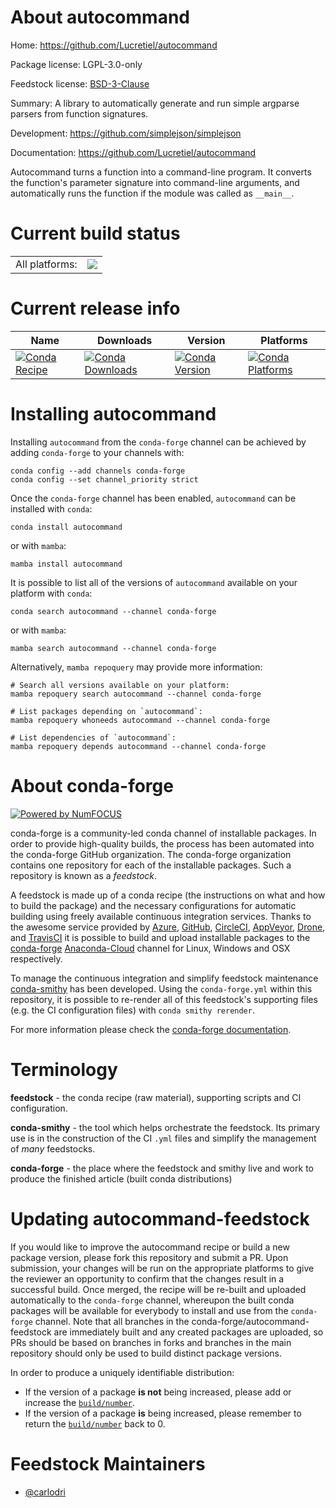 About autocommand
=================

Home: https://github.com/Lucretiel/autocommand

Package license: LGPL-3.0-only

Feedstock license: [BSD-3-Clause](https://github.com/conda-forge/autocommand-feedstock/blob/main/LICENSE.txt)

Summary: A library to automatically generate and run simple argparse parsers from function signatures.

Development: https://github.com/simplejson/simplejson

Documentation: https://github.com/Lucretiel/autocommand

Autocommand turns a function into a command-line program. It converts
the function's parameter signature into command-line arguments, and
automatically runs the function if the module was called as ``__main__``.


Current build status
====================


<table><tr><td>All platforms:</td>
    <td>
      <a href="https://dev.azure.com/conda-forge/feedstock-builds/_build/latest?definitionId=17967&branchName=main">
        <img src="https://dev.azure.com/conda-forge/feedstock-builds/_apis/build/status/autocommand-feedstock?branchName=main">
      </a>
    </td>
  </tr>
</table>

Current release info
====================

| Name | Downloads | Version | Platforms |
| --- | --- | --- | --- |
| [![Conda Recipe](https://img.shields.io/badge/recipe-autocommand-green.svg)](https://anaconda.org/conda-forge/autocommand) | [![Conda Downloads](https://img.shields.io/conda/dn/conda-forge/autocommand.svg)](https://anaconda.org/conda-forge/autocommand) | [![Conda Version](https://img.shields.io/conda/vn/conda-forge/autocommand.svg)](https://anaconda.org/conda-forge/autocommand) | [![Conda Platforms](https://img.shields.io/conda/pn/conda-forge/autocommand.svg)](https://anaconda.org/conda-forge/autocommand) |

Installing autocommand
======================

Installing `autocommand` from the `conda-forge` channel can be achieved by adding `conda-forge` to your channels with:

```
conda config --add channels conda-forge
conda config --set channel_priority strict
```

Once the `conda-forge` channel has been enabled, `autocommand` can be installed with `conda`:

```
conda install autocommand
```

or with `mamba`:

```
mamba install autocommand
```

It is possible to list all of the versions of `autocommand` available on your platform with `conda`:

```
conda search autocommand --channel conda-forge
```

or with `mamba`:

```
mamba search autocommand --channel conda-forge
```

Alternatively, `mamba repoquery` may provide more information:

```
# Search all versions available on your platform:
mamba repoquery search autocommand --channel conda-forge

# List packages depending on `autocommand`:
mamba repoquery whoneeds autocommand --channel conda-forge

# List dependencies of `autocommand`:
mamba repoquery depends autocommand --channel conda-forge
```


About conda-forge
=================

[![Powered by
NumFOCUS](https://img.shields.io/badge/powered%20by-NumFOCUS-orange.svg?style=flat&colorA=E1523D&colorB=007D8A)](https://numfocus.org)

conda-forge is a community-led conda channel of installable packages.
In order to provide high-quality builds, the process has been automated into the
conda-forge GitHub organization. The conda-forge organization contains one repository
for each of the installable packages. Such a repository is known as a *feedstock*.

A feedstock is made up of a conda recipe (the instructions on what and how to build
the package) and the necessary configurations for automatic building using freely
available continuous integration services. Thanks to the awesome service provided by
[Azure](https://azure.microsoft.com/en-us/services/devops/), [GitHub](https://github.com/),
[CircleCI](https://circleci.com/), [AppVeyor](https://www.appveyor.com/),
[Drone](https://cloud.drone.io/welcome), and [TravisCI](https://travis-ci.com/)
it is possible to build and upload installable packages to the
[conda-forge](https://anaconda.org/conda-forge) [Anaconda-Cloud](https://anaconda.org/)
channel for Linux, Windows and OSX respectively.

To manage the continuous integration and simplify feedstock maintenance
[conda-smithy](https://github.com/conda-forge/conda-smithy) has been developed.
Using the ``conda-forge.yml`` within this repository, it is possible to re-render all of
this feedstock's supporting files (e.g. the CI configuration files) with ``conda smithy rerender``.

For more information please check the [conda-forge documentation](https://conda-forge.org/docs/).

Terminology
===========

**feedstock** - the conda recipe (raw material), supporting scripts and CI configuration.

**conda-smithy** - the tool which helps orchestrate the feedstock.
                   Its primary use is in the construction of the CI ``.yml`` files
                   and simplify the management of *many* feedstocks.

**conda-forge** - the place where the feedstock and smithy live and work to
                  produce the finished article (built conda distributions)


Updating autocommand-feedstock
==============================

If you would like to improve the autocommand recipe or build a new
package version, please fork this repository and submit a PR. Upon submission,
your changes will be run on the appropriate platforms to give the reviewer an
opportunity to confirm that the changes result in a successful build. Once
merged, the recipe will be re-built and uploaded automatically to the
`conda-forge` channel, whereupon the built conda packages will be available for
everybody to install and use from the `conda-forge` channel.
Note that all branches in the conda-forge/autocommand-feedstock are
immediately built and any created packages are uploaded, so PRs should be based
on branches in forks and branches in the main repository should only be used to
build distinct package versions.

In order to produce a uniquely identifiable distribution:
 * If the version of a package **is not** being increased, please add or increase
   the [``build/number``](https://docs.conda.io/projects/conda-build/en/latest/resources/define-metadata.html#build-number-and-string).
 * If the version of a package **is** being increased, please remember to return
   the [``build/number``](https://docs.conda.io/projects/conda-build/en/latest/resources/define-metadata.html#build-number-and-string)
   back to 0.

Feedstock Maintainers
=====================

* [@carlodri](https://github.com/carlodri/)

